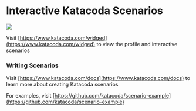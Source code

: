# Interactive Katacoda Scenarios

[![](http://shields.katacoda.com/katacoda/widged/count.svg)](https://www.katacoda.com/widged "Get your profile on Katacoda.com")

Visit [https://www.katacoda.com/widged](https://www.katacoda.com/widged) to view the profile and interactive scenarios

### Writing Scenarios
Visit [https://www.katacoda.com/docs](https://www.katacoda.com/docs) to learn more about creating Katacoda scenarios

For examples, visit [https://github.com/katacoda/scenario-example](https://github.com/katacoda/scenario-example)
